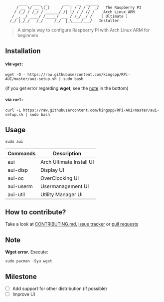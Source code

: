 ```
      ____  ____  _       ___   __  ______
     / __ \/ __ \(_)     /   | / / / /  _/   The Raspberry PI
    / /_/ / /_/ / ______/ /| |/ / / // /    Arch Linux ARM
   / _, _/ ____/ /_____/ ___ / /_/ _/ /    [ Ultimate ]
  /_/ |_/_/   /_/     /_/  |_\____/___/   Installer
```

> A simple way to configure Raspberry Pi with Arch Linux ARM for beginners

Installation
------------
#### via `wget`:
```
wget -O - https://raw.githubusercontent.com/kingspp/RPi-AUI/master/aui-setup.sh | sudo bash
```
(if you get error regarding **wget**, see the [note](#note) in the bottom)

#### via `curl`:
```
curl -L https://raw.githubusercontent.com/kingspp/RPi-AUI/master/aui-setup.sh | sudo bash
```

Usage
-----

    sudo aui

Commands  | Description
----------|--------------------------
aui       | Arch Ultimate Install UI
aui-disp  | Display UI
aui-oc    | OverClocking UI
aui-userm | Usermanagement UI
aui-util  | Utility Manager UI

How to contribute?
------------------
Take a look at [CONTRIBUTING.md](/CONTRIBUTING.md), [issue tracker](https://github.com/kingspp/RPi-AUI/issues) or [pull requests](https://github.com/kingspp/RPi-AUI/pulls)

Note
----
**Wget error.** Execute:
```
sudo pacman -Syu wget
```

Milestone
---------
 - [ ] Add support for other distribution (if possible)
 - [ ] Improve UI
